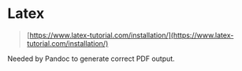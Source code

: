 # Latex

> [https://www.latex-tutorial.com/installation/](https://www.latex-tutorial.com/installation/)

Needed by Pandoc to generate correct PDF output.
